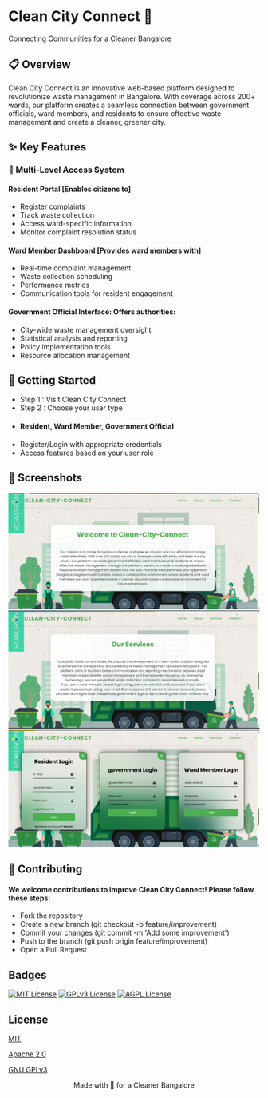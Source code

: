 
# Clean City Connect 🌿

Connecting Communities for a Cleaner Bangalore


## 📋 Overview

Clean City Connect is an innovative web-based platform designed to revolutionize waste management in Bangalore. With coverage across 200+ wards, our platform creates a seamless connection between government officials, ward members, and residents to ensure effective waste management and create a cleaner, greener city.
## ✨ Key Features

### 🔐 Multi-Level Access System

#### Resident Portal [Enables citizens to]

- Register complaints
- Track waste collection
- Access ward-specific information
- Monitor complaint resolution status

#### Ward Member Dashboard [Provides ward members with]

- Real-time complaint management
- Waste collection scheduling
- Performance metrics
- Communication tools for resident engagement

#### Government Official Interface: Offers authorities:

- City-wide waste management oversight
- Statistical analysis and reporting
- Policy implementation tools
- Resource allocation management
## 🚀 Getting Started

- Step 1 : Visit Clean City Connect
- Step 2 : Choose your user type
- #### Resident, Ward Member, Government Official
- Register/Login with appropriate credentials
- Access features based on your user role
## 📱 Screenshots

[![App Screenshot](images/screenshot1.png)](images/screenshot1.png)
[![App Screenshot](images/screenshot2.png)](images/screenshot2.png)
[![App Screenshot](images/screenshot3.png)](images/screenshot3.png)


## 🤝 Contributing

#### We welcome contributions to improve Clean City Connect! Please follow these steps:

- Fork the repository
- Create a new branch (git checkout -b feature/improvement)
- Commit your changes (git commit -m 'Add some improvement')
- Push to the branch (git push origin feature/improvement)
- Open a Pull Request
## Badges



[![MIT License](https://img.shields.io/badge/License-MIT-green.svg)](https://choosealicense.com/licenses/mit/)
[![GPLv3 License](https://img.shields.io/badge/License-GPL%20v3-yellow.svg)](https://opensource.org/licenses/)
[![AGPL License](https://img.shields.io/badge/license-AGPL-blue.svg)](http://www.gnu.org/licenses/agpl-3.0)


## License

[MIT](https://choosealicense.com/licenses/mit/)

[Apache 2.0](https://choosealicense.com/licenses/apache-2.0/)

[GNU GPLv3](https://choosealicense.com/licenses/gpl-3.0/)

<div align="center">
Made with 💚 for a Cleaner Bangalore
</div>